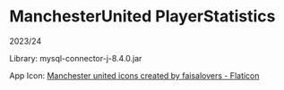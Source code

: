 # ManchesterUnited PlayerStatistics

2023/24

Library:
mysql-connector-j-8.4.0.jar

App Icon:
<a href="https://www.flaticon.com/free-icons/manchester-united" title="manchester united icons">Manchester united icons created by faisalovers - Flaticon</a>
